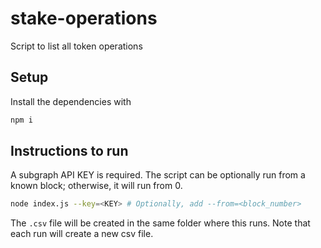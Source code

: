 # stake-operations

Script to list all token operations

## Setup

Install the dependencies with

```sh
npm i
```

## Instructions to run

A subgraph API KEY is required. The script can be optionally run from a known block; otherwise, it will run from 0.

```sh
node index.js --key=<KEY> # Optionally, add --from=<block_number>
```

The `.csv` file will be created in the same folder where this runs. Note that each run will create a new csv file.
